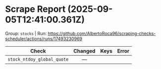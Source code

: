 # Scrape Report (2025-09-05T12:41:00.361Z)

Group: `stocks`  |  Run: https://github.com/AlbertoRoca96/scraping-checks-scheduler/actions/runs/17493230969

| Check | Changed | Keys | Error |
|---|:---:|:--|:--|
| `stock_ntdoy_global_quote` | — |  |  |
